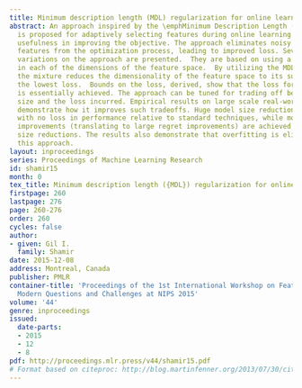 ```yaml
---
title: Minimum description length (MDL) regularization for online learning
abstract: An approach inspired by the \emphMinimum Description Length (MDL) principle
  is proposed for adaptively selecting features during online learning based on their
  usefulness in improving the objective. The approach eliminates noisy or useless
  features from the optimization process, leading to improved loss. Several algorithmic
  variations on the approach are presented.  They are based on using a Bayesian mixture
  in each of the dimensions of the feature space.  By utilizing the MDL principle,
  the mixture reduces the dimensionality of the feature space to its subspace with
  the lowest loss.  Bounds on the loss, derived, show that the loss for that subspace
  is essentially achieved. The approach can be tuned for trading off between model
  size and the loss incurred. Empirical results on large scale real-world systems
  demonstrate how it improves such tradeoffs. Huge model size reductions can be achieved
  with no loss in performance relative to standard techniques, while moderate loss
  improvements (translating to large regret improvements) are achieved with moderate
  size reductions. The results also demonstrate that overfitting is eliminated by
  this approach.
layout: inproceedings
series: Proceedings of Machine Learning Research
id: shamir15
month: 0
tex_title: Minimum description length ({MDL}) regularization for online learning
firstpage: 260
lastpage: 276
page: 260-276
order: 260
cycles: false
author:
- given: Gil I.
  family: Shamir
date: 2015-12-08
address: Montreal, Canada
publisher: PMLR
container-title: 'Proceedings of the 1st International Workshop on Feature Extraction:
  Modern Questions and Challenges at NIPS 2015'
volume: '44'
genre: inproceedings
issued:
  date-parts:
  - 2015
  - 12
  - 8
pdf: http://proceedings.mlr.press/v44/shamir15.pdf
# Format based on citeproc: http://blog.martinfenner.org/2013/07/30/citeproc-yaml-for-bibliographies/
---
```

